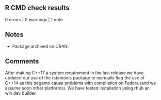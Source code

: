 ## R CMD check results

0 errors | 0 warnings | 1 note

## Notes

- Package archived on CRAN.

## Comments

After making C++17 a system requirement in the last release we have updated our use of the rstantools package to manually flag the use of C++14 as this beganto cause problems with compilation on Fedora (and we assume soon other platforms). We have tested installation using rhub an win dev builder.
